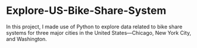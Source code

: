 # Explore-US-Bike-Share-System
In this project, I made use of Python to explore data related to bike share systems for three major cities in the United States—Chicago, New York City, and Washington.
